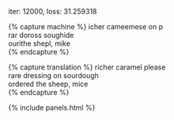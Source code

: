iter: 12000, loss: 31.259318  

{% capture machine %}
icher cameemese on p  
rar doross soughide   
ourithe shepl, mike  
{% endcapture %}

{% capture translation %}
richer caramel please  
rare dressing on sourdough  
ordered the sheep, mice  
{% endcapture %}

{% include panels.html %}